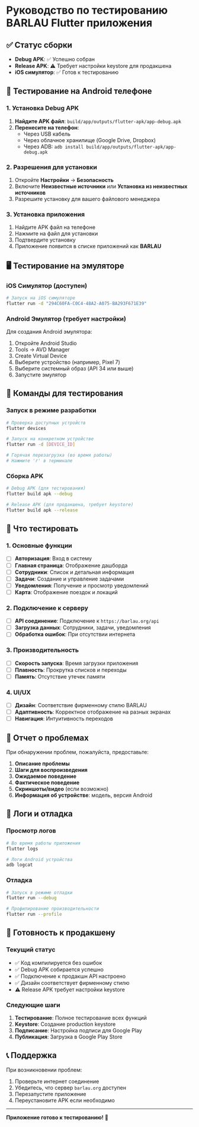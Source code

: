 # Руководство по тестированию BARLAU Flutter приложения

## ✅ Статус сборки
- **Debug APK**: ✅ Успешно собран
- **Release APK**: ⚠️ Требует настройки keystore для продакшена
- **iOS симулятор**: ✅ Готов к тестированию

## 📱 Тестирование на Android телефоне

### 1. Установка Debug APK
1. **Найдите APK файл**: `build/app/outputs/flutter-apk/app-debug.apk`
2. **Перенесите на телефон**: 
   - Через USB кабель
   - Через облачное хранилище (Google Drive, Dropbox)
   - Через ADB: `adb install build/app/outputs/flutter-apk/app-debug.apk`

### 2. Разрешения для установки
1. Откройте **Настройки** → **Безопасность**
2. Включите **Неизвестные источники** или **Установка из неизвестных источников**
3. Разрешите установку для вашего файлового менеджера

### 3. Установка приложения
1. Найдите APK файл на телефоне
2. Нажмите на файл для установки
3. Подтвердите установку
4. Приложение появится в списке приложений как **BARLAU**

## 🖥️ Тестирование на эмуляторе

### iOS Симулятор (доступен)
```bash
# Запуск на iOS симуляторе
flutter run -d "294C60FA-C0C4-48A2-A075-BA293F671E39"
```

### Android Эмулятор (требует настройки)
Для создания Android эмулятора:
1. Откройте Android Studio
2. Tools → AVD Manager
3. Create Virtual Device
4. Выберите устройство (например, Pixel 7)
5. Выберите системный образ (API 34 или выше)
6. Запустите эмулятор

## 🔧 Команды для тестирования

### Запуск в режиме разработки
```bash
# Проверка доступных устройств
flutter devices

# Запуск на конкретном устройстве
flutter run -d [DEVICE_ID]

# Горячая перезагрузка (во время работы)
# Нажмите 'r' в терминале
```

### Сборка APK
```bash
# Debug APK (для тестирования)
flutter build apk --debug

# Release APK (для продакшена, требует keystore)
flutter build apk --release
```

## 🧪 Что тестировать

### 1. Основные функции
- [ ] **Авторизация**: Вход в систему
- [ ] **Главная страница**: Отображение дашборда
- [ ] **Сотрудники**: Список и детальная информация
- [ ] **Задачи**: Создание и управление задачами
- [ ] **Уведомления**: Получение и просмотр уведомлений
- [ ] **Карта**: Отображение поездок и локаций

### 2. Подключение к серверу
- [ ] **API соединение**: Подключение к `https://barlau.org/api`
- [ ] **Загрузка данных**: Сотрудники, задачи, уведомления
- [ ] **Обработка ошибок**: При отсутствии интернета

### 3. Производительность
- [ ] **Скорость запуска**: Время загрузки приложения
- [ ] **Плавность**: Прокрутка списков и переходы
- [ ] **Память**: Отсутствие утечек памяти

### 4. UI/UX
- [ ] **Дизайн**: Соответствие фирменному стилю BARLAU
- [ ] **Адаптивность**: Корректное отображение на разных экранах
- [ ] **Навигация**: Интуитивность переходов

## 🐛 Отчет о проблемах

При обнаружении проблем, пожалуйста, предоставьте:
1. **Описание проблемы**
2. **Шаги для воспроизведения**
3. **Ожидаемое поведение**
4. **Фактическое поведение**
5. **Скриншоты/видео** (если возможно)
6. **Информация об устройстве**: модель, версия Android

## 📝 Логи и отладка

### Просмотр логов
```bash
# Во время работы приложения
flutter logs

# Логи Android устройства
adb logcat
```

### Отладка
```bash
# Запуск в режиме отладки
flutter run --debug

# Профилирование производительности
flutter run --profile
```

## 🚀 Готовность к продакшену

### Текущий статус
- ✅ Код компилируется без ошибок
- ✅ Debug APK собирается успешно
- ✅ Подключение к продакшн API настроено
- ✅ Дизайн соответствует фирменному стилю
- ⚠️ Release APK требует настройки keystore

### Следующие шаги
1. **Тестирование**: Полное тестирование всех функций
2. **Keystore**: Создание production keystore
3. **Подписание**: Настройка подписи для Google Play
4. **Публикация**: Загрузка в Google Play Store

## 📞 Поддержка

При возникновении проблем:
1. Проверьте интернет соединение
2. Убедитесь, что сервер `barlau.org` доступен
3. Перезапустите приложение
4. Переустановите APK если необходимо

---

**Приложение готово к тестированию!** 🎉 